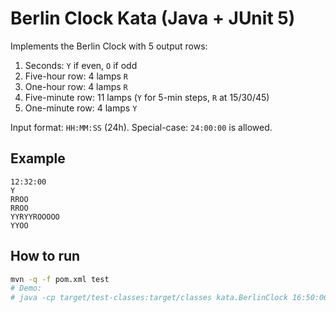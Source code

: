 # Berlin Clock Kata (Java + JUnit 5)

Implements the Berlin Clock with 5 output rows:
1) Seconds: `Y` if even, `O` if odd
2) Five-hour row: 4 lamps `R`
3) One-hour row: 4 lamps `R`
4) Five-minute row: 11 lamps (`Y` for 5-min steps, `R` at 15/30/45)
5) One-minute row: 4 lamps `Y`

Input format: `HH:MM:SS` (24h). Special-case: `24:00:00` is allowed.

## Example
```
12:32:00
Y
RROO
RROO
YYRYYROOOOO
YYOO
```

## How to run
```bash
mvn -q -f pom.xml test
# Demo:
# java -cp target/test-classes:target/classes kata.BerlinClock 16:50:06
```

